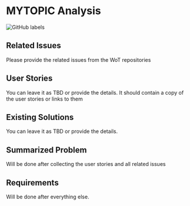 # MYTOPIC Analysis

<!-- Please provide the label that be used to track similar discussions. -->
![GitHub labels](https://img.shields.io/github/labels/w3c/wot-thing-description/MYTOPIC)

<!-- Please refer to the following examples when filling this document:

- <https://github.com/w3c/wot-thing-description/blob/main/planning/work-items/analysis/analysis-data-mapping.md>
- <https://github.com/w3c/wot-thing-description/blob/main/proposals/initial-connection/README.md>

-->

## Related Issues

Please provide the related issues from the WoT repositories 

## User Stories

You can leave it as TBD or provide the details. It should contain a copy of the user stories or links to them

## Existing Solutions

You can leave it as TBD or provide the details.

## Summarized Problem

Will be done after collecting the user stories and all related issues

## Requirements

Will be done after everything else.
